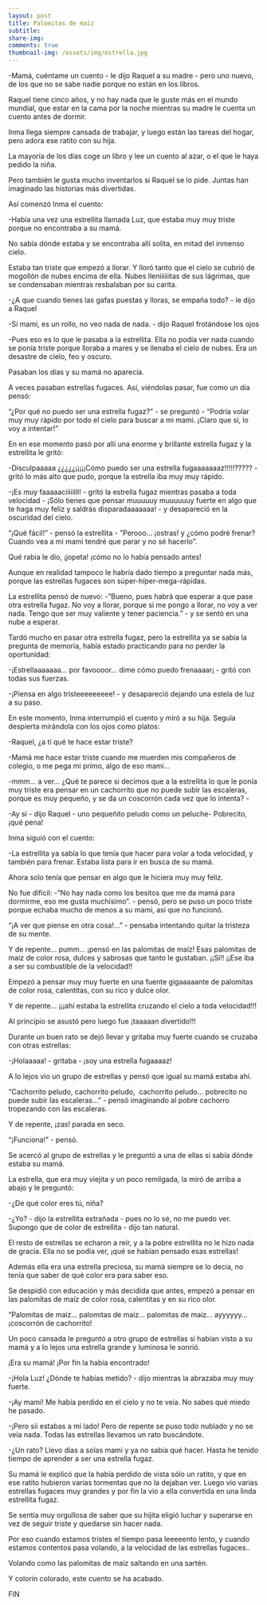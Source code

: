 ```yaml
---
layout: post
title: Palomitas de maíz
subtitle: 
share-img:
comments: true
thumbnail-img: /assets/img/estrella.jpg
---
```



-Mamá, cuéntame un cuento - le dijo Raquel a su madre - pero uno nuevo, de los que no se sabe nadie porque no están en los libros.

Raquel tiene cinco años, y no hay nada que le guste más en el mundo mundial, que estar en la cama por la noche mientras su madre le cuenta un cuento antes de dormir.

Inma llega siempre cansada de trabajar, y luego están las tareas del hogar, pero adora ese ratito con su hija.

La mayoría de los días coge un libro y lee un cuento al azar, o el que le haya pedido la niña.

Pero también le gusta mucho inventarlos si Raquel se lo pide. Juntas han imaginado las historias más divertidas.

Así comenzó Inma el cuento:

-Había una vez una estrellita llamada Luz, que estaba muy muy triste porque no encontraba a su mamá.

No sabía dónde estaba y se encontraba allí solita, en mitad del inmenso cielo.

Estaba tan triste que empezó a llorar. Y lloró tanto que el cielo se cubrió de mogollón de nubes encima de ella. Nubes lleniiiiiitas de sus lágrimas, que se condensaban mientras resbalaban por su carita.

-¿A que cuando tienes las gafas puestas y lloras, se empaña todo? - le dijo a Raquel

-Sí mami, es un rollo, no veo nada de nada. - dijo Raquel frotándose los ojos

-Pues eso es lo que le pasaba a la estrellita. Ella no podía ver nada cuando se ponía triste porque lloraba a mares y se llenaba el cielo de nubes. Era un desastre de cielo, feo y oscuro.

Pasaban los días y su mamá no aparecía.

A veces pasaban estrellas fugaces. Así, viéndolas pasar, fue como un día pensó:

“¿Por qué no puedo ser una estrella fugaz?” - se preguntó - “Podría volar muy muy rápido por todo el cielo para buscar a mi mami. ¡Claro que sí, lo voy a intentar!”

En en ese momento pasó por allí una enorme y brillante estrella fugaz y la estrellita le gritó:

-Disculpaaaaa ¿¿¿¿¿¡¡¡¡¡Cómo puedo ser una estrella fugaaaaaaaz!!!!!????? - gritó lo más alto que pudo, porque la estrella iba muy muy rápido.

-¡Es muy faaaaaciiiiilll! - gritó la estrella fugaz mientras pasaba a toda velocidad - ¡Sólo tienes que pensar muuuuuy muuuuuuy fuerte en algo que te haga muy feliz y saldrás disparadaaaaaaa! - y desapareció en la oscuridad del cielo.

“¡Qué fácil!” - pensó la estrellita - ”Perooo… ¡ostras! y ¿cómo podré frenar? Cuando vea a mi mami tendré que parar y no sé hacerlo”.

Qué rabia le dio, ¡jopeta! ¡cómo no lo había pensado antes!

Aunque en realidad tampoco le habría dado tiempo a preguntar nada más, porque las estrellas fugaces son súper-híper-mega-rápidas.

La estrellita pensó de nuevo: -”Bueno, pues habrá que esperar a que pase otra estrella fugaz. No voy a llorar, porque si me pongo a llorar, no voy a ver nada. Tengo que ser muy valiente y tener paciencia.” - y se sentó en una nube a esperar.

Tardó mucho en pasar otra estrella fugaz, pero la estrellita ya se sabía la pregunta de memoria, había estado practicando para no perder la oportunidad:

-¡Estrellaaaaaaa… por favoooor… dime cómo puedo frenaaaar¡ - gritó con todas sus fuerzas.

-¡Piensa en algo tristeeeeeeeee! - y desapareció dejando una estela de luz a su paso.

En este momento, Inma interrumpió el cuento y miró a su hija. Seguía despierta mirándola con los ojos como platos:

-Raquel, ¿a tí qué te hace estar triste?

-Mamá me hace estar triste cuando me muerden mis compañeros de colegio, o me pega mi primo, algo de eso mami…

-mmm… a ver… ¿Qué te parece si decimos que a la estrellita lo que le ponía muy triste era pensar en un cachorrito que no puede subir las escaleras, porque es muy pequeño, y se da un coscorrón cada vez que lo intenta? -

-Ay sí - dijo Raquel - uno pequeñito peludo como un peluche- Pobrecito, ¡qué pena!

Inma siguió con el cuento:

-La estrellita ya sabía lo que tenía que hacer para volar a toda velocidad, y también para frenar. Estaba lista para ir en busca de su mamá.

Ahora solo tenía que pensar en algo que le hiciera muy muy feliz.

No fue difícil: -”No hay nada como los besitos que me da mamá para dormirme, eso me gusta muchísimo”. - pensó, pero se puso un poco triste porque echaba mucho de menos a su mami, así que no funcionó.

“¡A ver que piense en otra cosa!...” - pensaba intentando quitar la tristeza de su mente.

Y de repente… pumm… ¡pensó en las palomitas de maíz! Esas palomitas de maíz de color rosa, dulces y sabrosas que tanto le gustaban. ¡¡Sí!! ¡¡Ese iba a ser su combustible de la velocidad!!

Empezó a pensar muy muy fuerte en una fuente gigaaaaante de palomitas de color rosa, calentitas, con su rico y dulce olor.

Y de repente… ¡¡¡ahí estaba la estrellita cruzando el cielo a toda velocidad!!!

Al principio se asustó pero luego fue ¡taaaaan divertido!!!

Durante un buen rato se dejó llevar y gritaba muy fuerte cuando se cruzaba con otras estrellas:

-¡Holaaaaa! - gritaba - ¡soy una estrella fugaaaaz!

A lo lejos vio un grupo de estrellas y pensó que igual su mamá estaba ahí.

“Cachorrito peludo, cachorrito peludo,  cachorrito peludo... pobrecito no puede subir las escaleras…” - pensó imaginando al pobre cachorro tropezando con las escaleras.

Y de repente, ¡zas! parada en seco.

“¡Funciona!” - pensó.

Se acercó al grupo de estrellas y le preguntó a una de ellas si sabía dónde estaba su mamá.

La estrella, que era muy viejita y un poco remilgada, la miró de arriba a abajo y le preguntó:

-¿De qué color eres tú, niña?

-¿Yo? - dijo la estrellita extrañada - pues no lo sé, no me puedo ver. Supongo que de color de estrellita - dijo tan natural.

El resto de estrellas se echaron a reír, y a la pobre estrellita no le hizo nada de gracia. Ella no se podía ver, ¡qué se habían pensado esas estrellas!

Además ella era una estrella preciosa, su mamá siempre se lo decía, no tenía que saber de qué color era para saber eso.

Se despidió con educación y más decidida que antes, empezó a pensar en las palomitas de maíz de color rosa, calentitas y en su rico olor.

“Palomitas de maíz… palomitas de maíz… palomitas de maíz… ayyyyyy… ¡coscorrón de cachorrito!

Un poco cansada le preguntó a otro grupo de estrellas si habían visto a su mamá y a lo lejos una estrella grande y luminosa le sonrió.

¡Era su mamá! ¡Por fin la había encontrado!

-¡Hola Luz! ¿Dónde te habías metido? - dijo mientras la abrazaba muy muy fuerte.

-¡Ay mami! Me había perdido en el cielo y no te veía. No sabes qué miedo he pasado.

-¡Pero sii estabas a mi lado! Pero de repente se puso todo nublado y no se veía nada. Todas las estrellas llevamos un rato buscándote.

-¿Un rato? Llevo días a solas mami y ya no sabía qué hacer. Hasta he tenido tiempo de aprender a ser una estrella fugaz.

Su mamá le explicó que la había perdido de vista sólo un ratito, y que en ese ratito hubieron varias tormentas que no la dejaban ver. Luego vio varias estrellas fugaces muy grandes y por fin la vio a ella convertida en una linda estrellita fugaz.

Se sentía muy orgullosa de saber que su hijita eligió luchar y superarse en vez de seguir triste y quedarse sin hacer nada.

Por eso cuando estamos tristes el tiempo pasa leeeeento lento, y cuando estamos contentos pasa volando, a la velocidad de las estrellas fugaces..

Volando como las palomitas de maíz saltando en una sartén.

Y colorín colorado, este cuento se ha acabado.

FIN


